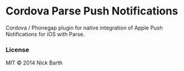 # Cordova Parse Push Notifications

Cordova / Phonegap plugin for native integration of Apple Push Notifications for iOS with Parse.

### License
MIT &copy; 2014 Nick Barth
